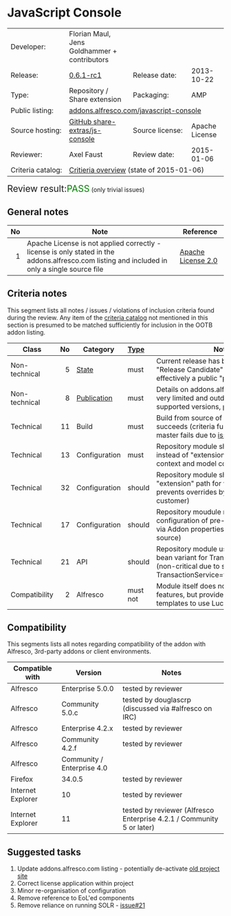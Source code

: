 # JavaScript Console

<table width="100%">
    <tr>
        <td width="120">Developer:</td>
        <td>Florian Maul, Jens Goldhammer + contributors</td>
        <td colspan="2"></td>
    </tr>
    <tr>
        <td width="120">Release:</td>
        <td><a href="https://github.com/share-extras/js-console/releases/tag/v0.6.0-rc1">0.6.1-rc1</a></td>
        <td width="120">Release date:</td>
        <td>2013-10-22</td>
    </tr>
    <tr>
        <td width="120">Type:</td>
        <td>Repository / Share extension</td>
        <td width="120">Packaging:</td>
        <td>AMP</td>
    </tr>
    <tr>
        <td width="120">Public listing:</td>
        <td colspan="3"><a href="https://addons.alfresco.com/addons/javascript-console">addons.alfresco.com/javascript-console</a></td>
    </tr>
    <tr>
        <td width="120">Source hosting:</td>
        <td><a href="https://github.com/share-extras/js-console">GitHub share-extras/js-console</a></td>
        <td width="120">Source license:</td>
        <td>Apache License</td>
    </tr>
    <tr>
        <td width="120">Reviewer:</td>
        <td>Axel Faust</td>
        <td width="120">Review date:</td>
        <td>2015-01-06</td>
    </tr>
    <tr>
        <td>Criteria catalog:</td>
        <td colspan="3"><a href="https://github.com/OrderOfTheBee/addons/wiki/Inclusion-criteria-overview">Critieria overview</a> (state of 2015-01-06)</td>
    </tr>
</table>

<p><span style="font-size:150%;">Review result:</span><span style="color:green;font-size:150%;">PASS</span> (only trivial issues)</p>

## General notes

No | Note | Reference
--: | ---- | ---------
 1 | Apache License is not applied correctly - license is only stated in the addons.alfresco.com listing and included in only a single source file | [Apache License 2.0](http://www.apache.org/licenses/LICENSE-2.0)

## Criteria notes

This segment lists all notes / issues / violations of inclusion criteria found during the review. Any item of the [criteria catalog](https://github.com/OrderOfTheBee/addons/wiki/Inclusion-criteria-overview) not mentioned in this section is presumed to be matched sufficiently for inclusion in the OOTB addon listing.

Class | No | Category | [Type](https://github.com/OrderOfTheBee/addons/wiki/General-guidelines#requirement-relevance-types) | Note | 
----- | --: | -------- | :----- | ----
Non-technical | 5 | [State](https://github.com/OrderOfTheBee/addons/wiki/Non-technical-inclusion-criteria#state) | must | Current release has been marked as a "Release Candidate" for 15+ months - effectively a public "production"
Non-technical | 8 | [Publication](https://github.com/OrderOfTheBee/addons/wiki/Non-technical-inclusion-criteria#public-listing) | must | Details on addons.alfresco.com listing very limited and outdated (minimal supported versions, project link)
Technical | 11 | Build | must | Build from source of tag 0.6.0-rc1 succeeds (criteria fulfilled), but current master fails due to [issue#30](https://github.com/share-extras/js-console/issues/30) |
Technical | 13 | Configuration | must | Repository module should use "module" instead of "extension" path for Spring context and model configuration
Technical | 32 | Configuration | should | Repository module should not use "extension" path for web scripts (which prevents overrides by end user / customer)
Technical | 17 | Configuration | should | Repository moudule might want to allow configuration of pre-/post-roll scripts via Addon properties (or inline into Java source)
Technical | 21 | API | should | Repository module uses non-public bean variant for TransactionService (non-critical due to simple alias of TransactionService=transactionService)
Compatibility | 2 | Alfresco | must not | Module itself does not use EoL'ed features, but provides console templates to use Lucene

## Compatibility

This segments lists all notes regarding compatibility of the addon with Alfresco, 3rd-party addons or client environments.

Compatible with | Version | Notes
--- | --- | ---
Alfresco | Enterprise 5.0.0 | tested by reviewer
Alfresco | Community 5.0.c | tested by douglascrp (discussed via #alfresco on IRC)
Alfresco | Enterprise 4.2.x | tested by reviewer
Alfresco | Community 4.2.f | tested by reviewer
Alfresco | Community / Enterprise 4.0 | | API and configuration compatible (document list actions)
Firefox | 34.0.5 | tested by reviewer
Internet Explorer | 10 | tested by reviewer
Internet Explorer | 11 | tested by reviewer (Alfresco Enterprise 4.2.1 / Community 5 or later)

## Suggested tasks

1. Update addons.alfresco.com listing - potentially de-activate [old project site](https://code.google.com/p/share-extras/wiki/JavascriptConsole)
2. Correct license application within project
3. Minor re-organisation of configuration
4. Remove reference to EoL'ed components
5. Remove reliance on running SOLR - [issue#21](https://github.com/share-extras/js-console/issues/21)